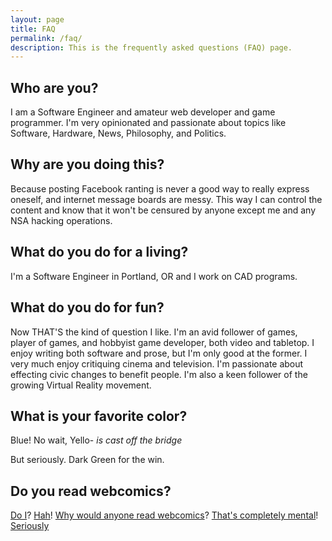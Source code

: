 ```yaml
---
layout: page
title: FAQ
permalink: /faq/
description: This is the frequently asked questions (FAQ) page.
---
```


Who are you?
------------

I am a Software Engineer and amateur web developer and game programmer. I'm very opinionated and passionate about topics like Software, Hardware, News, Philosophy, and Politics.

Why are you doing this?
-----------------------

Because posting Facebook ranting is never a good way to really express oneself, and internet message boards are messy. This way I can control the content and know that it won't be censured by anyone except me and any NSA hacking operations.

What do you do for a living?
----------------------------

I'm a Software Engineer in Portland, OR and I work on CAD programs. 

What do you do for fun?
-----------------------

Now THAT'S the kind of question I like. I'm an avid follower of games, player of games, and hobbyist game developer, both video and tabletop. I enjoy writing both software and prose, but I'm only good at the former. I very much enjoy critiquing cinema and television. I'm passionate about effecting civic changes to benefit people. I'm also a keen follower of the growing Virtual Reality movement.   

What is your favorite color?
----------------------------

Blue! No wait, Yello- *is cast off the bridge*

But seriously. Dark Green for the win. 

Do you read webcomics?
----------------------

[Do I](http://www.darthsanddroids.net/)? [Hah](http://www.irregularwebcomic.net/)! [Why would anyone read webcomics](http://www.giantitp.com/comics/oots.html)? [That's completely mental](http://xkcd.com/)! [Seriously](http://abstrusegoose.com/)
